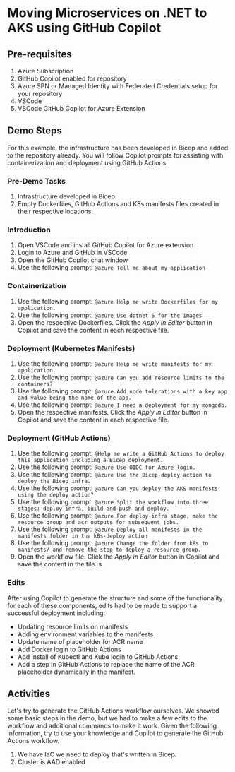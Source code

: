 # Moving Microservices on .NET to AKS using GitHub Copilot

## Pre-requisites

1. Azure Subscription
2. GitHub Copilot enabled for repository
3. Azure SPN or Managed Identity with Federated Credentials setup for your repository
4. VSCode 
5. VSCode GitHub Copilot for Azure Extension

## Demo Steps

For this example, the infrastructure has been developed in Bicep and added to the repository already. You will follow Copilot prompts for assisting with containerization and deployment using GitHub Actions. 

### Pre-Demo Tasks
1. Infrastructure developed in Bicep.
2. Empty Dockerfiles, GitHub Actions and K8s manifests files created in their respective locations. 

### Introduction
1. Open VSCode and install GitHub Copilot for Azure extension
2. Login to Azure and GitHub in VSCode
3. Open the GitHub Copilot chat window
4. Use the following prompt: `@azure Tell me about my application`

### Containerization
1. Use the following prompt: `@azure Help me write Dockerfiles for my application.`
2. Use the following prompt: `@azure Use dotnet 5 for the images`
3. Open the respective Dockerfiles. Click the *Apply in Editor* button in Copilot and save the content in each respective file. 

### Deployment (Kubernetes Manifests)
1. Use the following prompt: `@azure Help me write manifests for my application.`
2. Use the following prompt: `@azure Can you add resource limits to the containers?`
3. Use the following prompt: `@azure Add node tolerations with a key app and value being the name of the app.`
4. Use the following prompt: `@azure I need a deployment for my mongodb.`
5. Open the respective manifests. Click the *Apply in Editor* button in Copilot and save the content in each respective file. 

### Deployment (GitHub Actions)
1. Use the following prompt: `@Help me write a GitHub Actions to deploy this application including a Bicep deployment.`
2. Use the following prompt: `@azure Use OIDC for Azure login.`
3. Use the following prompt: `@azure Use the Bicep-deploy action to deploy the Bicep infra.`
4. Use the following prompt: `@azure Can you deploy the AKS manifests using the deploy action?`
5. Use the following prompt: `@azure Split the workflow into three stages: deploy-infra, build-and-push and deploy.`
6. Use the following prompt: `@azure For deploy-infra stage, make the resource group and acr outputs for subsequent jobs.`
7. Use the following prompt: `@azure Deploy all manifests in the manifests folder in the k8s-deploy action`
8. Use the following prompt: `@azure Change the folder from k8s to manifests/ and remove the step to deploy a resource group.`
9.  Open the workflow file. Click the *Apply in Editor* button in Copilot and save the content in the file. s

### Edits

After using Copilot to generate the structure and some of the functionality for each of these components, edits had to be made to support a successful deployment including:
- Updating resource limits on manifests 
- Adding environment variables to the manifests 
- Update name of placeholder for ACR name 
- Add Docker login to GitHub Actions
- Add install of Kubectl and Kube login to GitHub Actions
- Add a step in GitHub Actions to replace the name of the ACR placeholder dynamically in the manifest. 

## Activities

Let's try to generate the GitHub Actions workflow ourselves. We showed some basic steps in the demo, but we had to make a few edits to the workflow and additional commands to make it work. Given the following information, try to use your knowledge and Copilot to generate the GitHub Actions workflow.

1. We have IaC we need to deploy that's written in Bicep. 
2. Cluster is AAD enabled